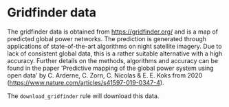 # Gridfinder data

The gridfinder data is obtained from https://gridfinder.org/ and is a map of predicted global power networks. The prediction is generated through applications of state-of-the-art algorithms on night satellite imagery. Due to lack of consistent global data, this is a rather suitable alternative with a high accuracy. Further details on the methods, algorithms and accuracy can be found in the paper 'Predictive mapping of the global power system using open data' by C. Arderne, C. Zorn, C. Nicolas & E. E. Koks from 2020 (https://www.nature.com/articles/s41597-019-0347-4).

The `download_gridfinder` rule will download this data.